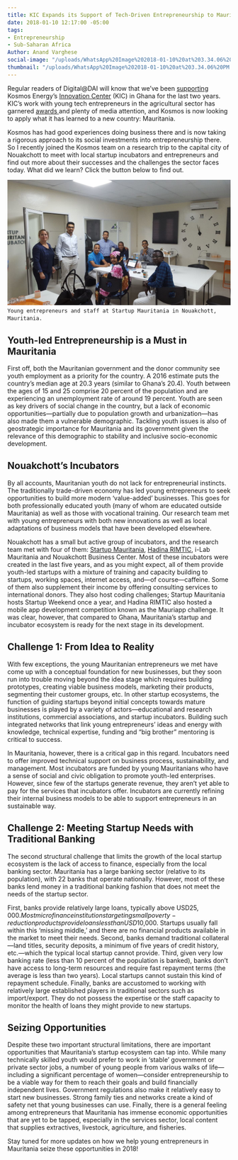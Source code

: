```yaml
---
title: KIC Expands its Support of Tech-Driven Entrepreneurship to Mauritania
date: 2018-01-10 12:17:00 -05:00
tags:
- Entrepreneurship
- Sub-Saharan Africa
Author: Anand Varghese
social-image: "/uploads/WhatsApp%20Image%202018-01-10%20at%203.34.06%20PM.jpeg"
thumbnail: "/uploads/WhatsApp%20Image%202018-01-10%20at%203.34.06%20PM.jpeg"
---
```


Regular readers of Digital@DAI will know that we’ve been [supporting](https://dai-global-digital.com/catalyzing-ghanas-growing-agritech-ecosystem.html) Kosmos Energy’s [Innovation Center](http://www.kosmosinnovationcenter.com/) (KIC) in Ghana for the last two years. KIC’s work with young tech entrepreneurs in the agricultural sector has garnered [awards ](http://www.kosmosinnovationcenter.com/2016-awards/)and plenty of media attention, and Kosmos is now looking to apply what it has learned to a new country: Mauritania. 

<!--more-->

Kosmos has had good experiences doing business there and is now taking a rigorous approach to its social investments into entrepreneurship there. So I recently joined the Kosmos team on a research trip to the capital city of Nouakchott to meet with local startup incubators and entrepreneurs and find out more about their successes and the challenges the sector faces today. What did we learn? Click the button below to find out.

![WhatsApp Image 2018-01-10 at 3.34.06 PM.jpeg](/uploads/WhatsApp%20Image%202018-01-10%20at%203.34.06%20PM.jpeg)
`Young entrepreneurs and staff at Startup Mauritania in Nouakchott, Mauritania.`

## Youth-led Entrepreneurship is a Must in Mauritania

First off, both the Mauritanian government and the donor community see youth employment as a priority for the country. A 2016 estimate puts the country’s median age at 20.3 years (similar to Ghana’s 20.4). Youth between the ages of 15 and 25 comprise 20 percent of the population and are experiencing an unemployment rate of around 19 percent. Youth are seen as key drivers of social change in the country, but a lack of economic opportunities—partially due to population growth and urbanization—has also made them a vulnerable demographic. Tackling youth issues is also of geostrategic importance for Mauritania and its government given the relevance of this demographic to stability and inclusive socio-economic development.

## Nouakchott’s Incubators

By all accounts, Mauritanian youth do not lack for entrepreneurial instincts. The traditionally trade-driven economy has led young entrepreneurs to seek opportunities to build more modern ‘value-added’ businesses. This goes for both professionally educated youth (many of whom are educated outside Mauritania) as well as those with vocational training. Our research team met with young entrepreneurs with both new innovations as well as local adaptations of business models that have been developed elsewhere.

Nouakchott has a small but active group of incubators, and the research team met with four of them: [Startup Mauritania](http://www.startupmauritania.com/), [Hadina RIMTIC](http://www.hadinarimtic.org/), i-Lab Mauritania and Nouakchott Business Center. Most of these incubators were created in the last five years, and as you might expect, all of them provide youth-led startups with a mixture of training and capacity building to startups, working spaces, internet access, and—of course—caffeine. Some of them also supplement their income by offering consulting services to international donors. They also host coding challenges; Startup Mauritania hosts Startup Weekend once a year, and Hadina RIMTIC also hosted a mobile app development competition known as the Mauriapp challenge. It was clear, however, that compared to Ghana, Mauritania’s startup and incubator ecosystem is ready for the next stage in its development.

## Challenge 1: From Idea to Reality

With few exceptions, the young Mauritanian entrepreneurs we met have come up with a conceptual foundation for new businesses, but they soon run into trouble moving beyond the idea stage which requires building prototypes, creating viable business models, marketing their products, segmenting their customer groups, etc. In other startup ecosystems, the function of guiding startups beyond initial concepts towards mature businesses is played by a variety of actors—educational and research institutions, commercial associations, and startup incubators. Building such integrated networks that link young entrepreneurs’ ideas and energy with knowledge, technical expertise, funding and “big brother” mentoring is critical to success.

In Mauritania, however, there is a critical gap in this regard. Incubators need to offer improved technical support on business process, sustainability, and management. Most incubators are funded by young Mauritanians who have a sense of social and civic obligation to promote youth-led enterprises. However, since few of the startups generate revenue, they aren’t yet able to pay for the services that incubators offer. Incubators are currently refining their internal business models to be able to support entrepreneurs in an sustainable way.

## Challenge 2: Meeting Startup Needs with  Traditional Banking

The second structural challenge that limits the growth of the local startup ecosystem is the lack of access to finance, especially from the local banking sector. Mauritania has a large banking sector (relative to its population), with 22 banks that operate nationally. However, most of these banks lend money in a traditional banking fashion that does not meet the needs of the startup sector.

First, banks provide relatively large loans, typically above USD$25,000. Most microfinance institutions targeting small poverty-reduction products provide loans less than USD$10,000. Startups usually fall within this ‘missing middle,’ and there are no financial products available in the market to meet their needs. Second, banks demand traditional collateral—land titles, security deposits, a minimum of five years of credit history, etc.—which the typical local startup cannot provide. Third, given very low banking rate (less than 10 percent of the population is banked), banks don’t have access to long-term resources and require fast repayment terms (the average is less than two years). Local startups cannot sustain this kind of repayment schedule. Finally, banks are accustomed to working with relatively large established players in traditional sectors such as import/export. They do not possess the expertise or the staff capacity to monitor the health of loans they might provide to new startups.

## **Seizing Opportunities**

Despite these two important structural limitations, there are important opportunities that Mauritania’s startup ecosystem can tap into. While many technically skilled youth would prefer to work in ‘stable’ government or private sector jobs, a number of young people from various walks of life—including a significant percentage of women—consider entrepreneurship to be a viable way for them to reach their goals and build financially independent lives. Government regulations also make it relatively easy to start new businesses. Strong family ties and networks create a kind of safety net that young businesses can use. Finally, there is a general feeling among entrepreneurs that Mauritania has immense economic opportunities that are yet to be tapped, especially in the services sector, local content that supplies extractives, livestock, agriculture, and fisheries.  

Stay tuned for more updates on how we help young entrepreneurs in Mauritania seize these opportunities in 2018!